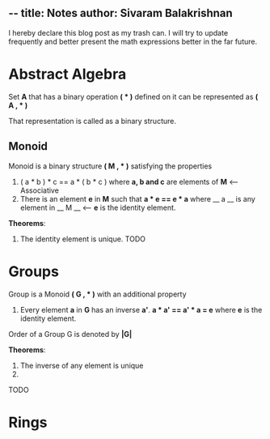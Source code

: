 --
title: Notes
author: Sivaram Balakrishnan
--

I hereby declare this blog post as my trash can.
I will try to update frequently and better present the math expressions better in the far future.

Abstract Algebra
================

Set __A__ that has a binary operation __( * )__ defined on it can be represented as
__( A , * )__

That representation is called as a binary structure.

Monoid
------

Monoid is a binary structure __( M , * )__ satisfying the properties

1. ( a * b ) * c ==  a * ( b * c ) where __a, b and c__ are elements of __M__ <-- Associative
2. There is an element __e__ in __M__ such that __a * e == e * a__ where __ a __ is any element in __ M __ <-- __e__ is the identity element.

__Theorems__:

1. The identity element is unique.
TODO 

Groups
======

Group is a Monoid __( G , * )__ with an additional property 

1. Every element __a__ in __G__ has an inverse __a'__.
__a * a' == a' * a = e__ where __e__ is the identity element.

Order of a Group G is denoted by __|G|__


__Theorems__:

1. The inverse of any element is unique
2. 
TODO

Rings
=====


